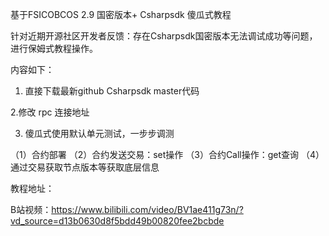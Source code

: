 基于FSICOBCOS 2.9 国密版本+ Csharpsdk 傻瓜式教程

针对近期开源社区开发者反馈：存在Csharpsdk国密版本无法调试成功等问题，进行保姆式教程操作。


内容如下：

1. 直接下载最新github Csharpsdk master代码

2.修改 rpc 连接地址

3. 傻瓜式使用默认单元测试，一步步调测

（1）合约部署
（2）合约发送交易：set操作
（3）合约Call操作：get查询
（4）通过交易获取节点版本等获取底层信息

教程地址：

B站视频：https://www.bilibili.com/video/BV1ae411g73n/?vd_source=d13b0630d8f5bdd49b00820fee2bcbde

